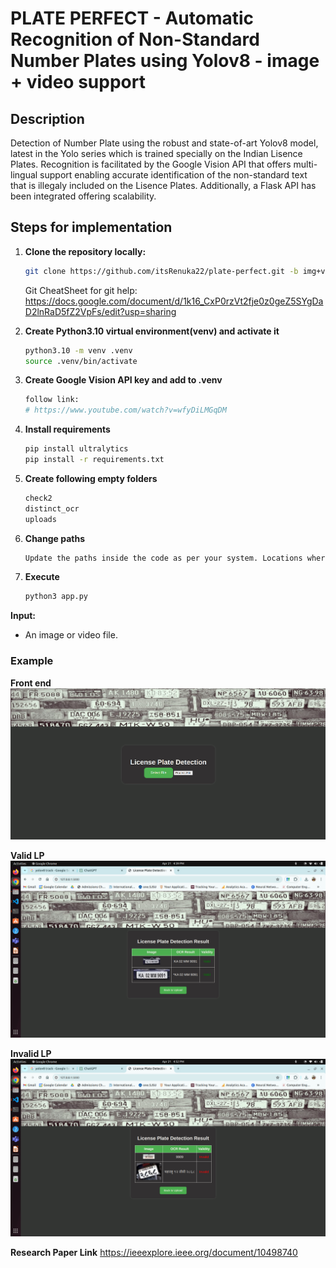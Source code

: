 # PLATE PERFECT - Automatic Recognition of Non-Standard Number Plates using Yolov8 - image + video support

## Description

Detection of Number Plate using the robust and state-of-art Yolov8 model, latest in the Yolo series which is trained specially on the Indian Lisence Plates. Recognition is facilitated by the Google Vision API that offers multi-lingual support enabling accurate identification of the non-standard text that is illegaly included on the Lisence Plates. Additionally, a Flask API has been integrated offering scalability.

## Steps for implementation

1. **Clone the repository locally:**

    ```bash
    git clone https://github.com/itsRenuka22/plate-perfect.git -b img+vid
    ```
  
    Git CheatSheet for git help: https://docs.google.com/document/d/1k16_CxP0rzVt2fje0z0geZ5SYgDaD2lnRaD5fZ2VpFs/edit?usp=sharing

2. **Create Python3.10 virtual environment(venv) and activate it**
  
      ```bash
      python3.10 -m venv .venv
      source .venv/bin/activate
    ```

3. **Create Google Vision API key and add to .venv**  

      ```bash
      follow link:
      # https://www.youtube.com/watch?v=wfyDiLMGqDM
    ```

4. **Install requirements**

      ```bash
      pip install ultralytics
      pip install -r requirements.txt
    ```

5. **Create following empty folders**

      ```bash
      check2
      distinct_ocr
      uploads
      ```

4. **Change paths**

      ```bash
      Update the paths inside the code as per your system. Locations where paths are to be changed are marked.
    ```

5. **Execute**

      ```bash
      python3 app.py
    ```

**Input:**
- An image or video file.

### Example

**Front end**
![FrontEnd](result_images/FrontEnd.png)

**Valid LP**
![Valid LP](result_images/ValidLP.png)

**Invalid LP**
![Invalid LP](result_images/InvalidLP.png)

**Research Paper Link**
https://ieeexplore.ieee.org/document/10498740

